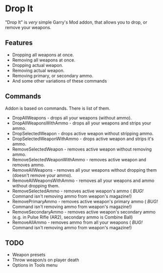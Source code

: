 # Drop It
"Drop It" is *very* simple Garry's Mod addon, that allows you to drop, or remove your weapons.

## Features
 * Dropping all weapons at once.
 * Removing all weapons at once.
 * Dropping actual weapon.
 * Removing actual weapon.
 * Removing primary, or secondary ammo.
 * And some other variations of these commands

## Commands
Addon is based on commands. There is list of them.
  * DropAllWeapons - drops all your weapons (without ammo).
  * DropAllWeaponsWithAmmo - drops all your weapons and strips your ammo.
  * DropSelectedWeapon - drops active weapon without stripping ammo.
  * DropSelectedWeaponWithAmmo - drops active weapon and strips it's ammo.
  * RemoveSelectedWeapon - removes active weapon without removing ammo.
  * RemoveSelectedWeaponWithAmmo - removes active weapon and removes ammo.
  * RemoveAllWeapons - removes all your weapons without dropping them (doesn't remove your ammo).
  * RemoveAllWeaponsWithAmmo - removes all your weapons and ammo without dropping them.
  * RemoveSelectedAmmo - removes active weapon's ammo ( *BUG!* Command isn't removing ammo from weapon's magazine!)
  * RemovePrimaryAmmo - removes active weapon's primary ammo ( *BUG!* Command isn't removing ammo from weapon's magazine!)
  * RemoveSecondaryAmmo - removes active weapon's secondary ammo (e.g. in Pulse Rifle (AR2), secondary ammo is Combine Ball)
  * RemoveAllAmmo - removes ammo from all your weapons ( *BUG!* Command isn't removing ammo from weapon's magazine!)
## TODO
 * Weapon presets
 * Throw weapon/s on player death
 * Options in Tools menu
